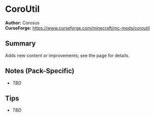 # CoroUtil

**Author:** Corosus  
**CurseForge:** https://www.curseforge.com/minecraft/mc-mods/coroutil

## Summary
Adds new content or improvements; see the page for details.

## Notes (Pack-Specific)
- _TBD_

## Tips
- _TBD_

